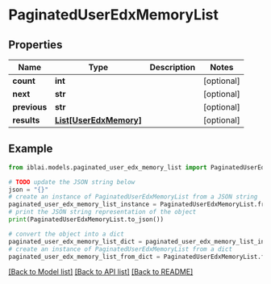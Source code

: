 # PaginatedUserEdxMemoryList


## Properties

Name | Type | Description | Notes
------------ | ------------- | ------------- | -------------
**count** | **int** |  | [optional] 
**next** | **str** |  | [optional] 
**previous** | **str** |  | [optional] 
**results** | [**List[UserEdxMemory]**](UserEdxMemory.md) |  | [optional] 

## Example

```python
from iblai.models.paginated_user_edx_memory_list import PaginatedUserEdxMemoryList

# TODO update the JSON string below
json = "{}"
# create an instance of PaginatedUserEdxMemoryList from a JSON string
paginated_user_edx_memory_list_instance = PaginatedUserEdxMemoryList.from_json(json)
# print the JSON string representation of the object
print(PaginatedUserEdxMemoryList.to_json())

# convert the object into a dict
paginated_user_edx_memory_list_dict = paginated_user_edx_memory_list_instance.to_dict()
# create an instance of PaginatedUserEdxMemoryList from a dict
paginated_user_edx_memory_list_from_dict = PaginatedUserEdxMemoryList.from_dict(paginated_user_edx_memory_list_dict)
```
[[Back to Model list]](../README.md#documentation-for-models) [[Back to API list]](../README.md#documentation-for-api-endpoints) [[Back to README]](../README.md)


